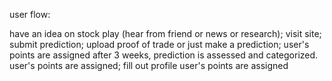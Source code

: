 user flow: 

have an idea on stock play (hear from friend or news or research); 
visit site; 
submit prediction; upload proof of trade or just make a prediction; 
user's points are assigned
after 3 weeks, prediction is assessed and categorized. 
user's points are assigned; 
fill out profile 
user's points are assigned
